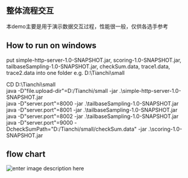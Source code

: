 ## 整体流程交互
本demo主要是用于演示数据交互过程，性能很一般，仅供各选手参考

## How to run on windows
put simple-http-server-1.0-SNAPSHOT.jar, scoring-1.0-SNAPSHOT.jar, tailbaseSampling-1.0-SNAPSHOT.jar, checkSum.data, trace1.data, trace2.data into one folder e.g. D:\Tianchi\small  

CD D:\Tianchi\small  
java -D"file.upload-dir"=D:/Tianchi/small -jar .\simple-http-server-1.0-SNAPSHOT.jar  
java -D"server.port"=8000 -jar .\tailbaseSampling-1.0-SNAPSHOT.jar  
java -D"server.port"=8001 -jar .\tailbaseSampling-1.0-SNAPSHOT.jar  
java -D"server.port"=8002 -jar .\tailbaseSampling-1.0-SNAPSHOT.jar  
java -D"server.port"=9000 -DcheckSumPath="D:/Tianchi/small/checkSum.data" -jar .\scoring-1.0-SNAPSHOT.jar  

## flow chart
![enter image description here](https://tianchi-public.oss-cn-hangzhou.aliyuncs.com/public/files/forum/158937741003137571589377409737.png)
